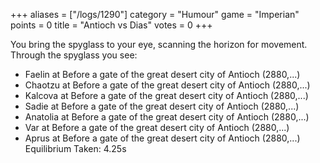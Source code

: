 +++
aliases = ["/logs/1290"]
category = "Humour"
game = "Imperian"
points = 0
title = "Antioch vs Dias"
votes = 0
+++


You bring the spyglass to your eye, scanning the horizon for movement.
Through the spyglass you see:
 - Faelin at Before a gate of the great desert city of Antioch (2880,...)
 - Chaotzu at Before a gate of the great desert city of Antioch (2880,...)
 - Kalcova at Before a gate of the great desert city of Antioch (2880,...)
 - Sadie at Before a gate of the great desert city of Antioch (2880,...)
 - Anatolia at Before a gate of the great desert city of Antioch (2880,...)
 - Var at Before a gate of the great desert city of Antioch (2880,...)
 - Aprus at Before a gate of the great desert city of Antioch (2880,...)
Equilibrium Taken: 4.25s
